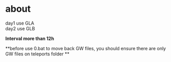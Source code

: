 # about

day1 use GLA  
day2 use GLB  

**Interval more than 12h**  

**before use 0.bat to move back GW files, you should ensure there are only GW files on teleports folder **
